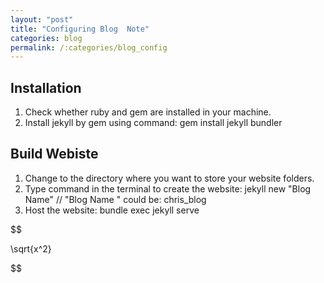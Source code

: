 ```yaml
---
layout: "post"
title: "Configuring Blog  Note"
categories: blog
permalink: /:categories/blog_config
---
```


## Installation

1. Check whether ruby and gem are installed in your machine.
2. Install jekyll by gem using command: gem install jekyll bundler

## Build Webiste

1. Change to the directory where you want to store your website folders.
2. Type command in the terminal to create the website: jekyll new "Blog Name" // "Blog Name " could be: chris_blog
3. Host the website: bundle exec jekyll serve

$$

\sqrt{x^2}

$$
